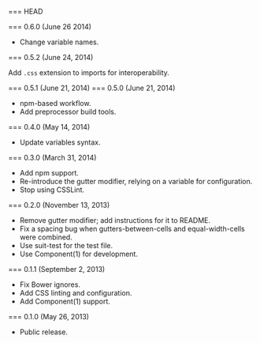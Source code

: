 === HEAD

=== 0.6.0 (June 26 2014)

* Change variable names.

=== 0.5.2 (June 24, 2014)

Add `.css` extension to imports for interoperability.

=== 0.5.1 (June 21, 2014)
=== 0.5.0 (June 21, 2014)

* npm-based workflow.
* Add preprocessor build tools.

=== 0.4.0 (May 14, 2014)

* Update variables syntax.

=== 0.3.0 (March 31, 2014)

* Add npm support.
* Re-introduce the gutter modifier, relying on a variable for configuration.
* Stop using CSSLint.

=== 0.2.0 (November 13, 2013)

* Remove gutter modifier; add instructions for it to README.
* Fix a spacing bug when gutters-between-cells and equal-width-cells were combined.
* Use suit-test for the test file.
* Use Component(1) for development.

=== 0.1.1 (September 2, 2013)

* Fix Bower ignores.
* Add CSS linting and configuration.
* Add Component(1) support.

=== 0.1.0 (May 26, 2013)

* Public release.
